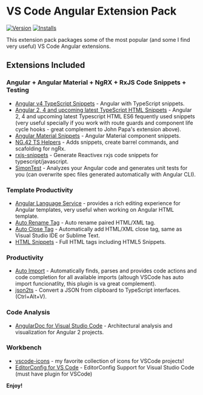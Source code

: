 # VS Code Angular Extension Pack

[![Version](http://vsmarketplacebadge.apphb.com/version/loiane.angular-extension-pack.svg)](https://marketplace.visualstudio.com/items?itemName=loiane.angular-extension-pack)
[![Installs](http://vsmarketplacebadge.apphb.com/installs/loiane.angular-extension-pack.svg)](https://marketplace.visualstudio.com/items?itemName=loiane.angular-extension-pack)

This extension pack packages some of the most popular (and some I find very useful) VS Code Angular extensions.

## Extensions Included

### Angular + Angular Material + NgRX + RxJS Code Snippets + Testing

* [Angular v4 TypeScript Snippets](https://marketplace.visualstudio.com/items?itemName=johnpapa.Angular2) - Angular with TypeScript snippets.
* [Angular 2, 4 and upcoming latest TypeScript HTML Snippets](https://marketplace.visualstudio.com/items?itemName=UVBrain.Angular2) - Angular 2, 4 and upcoming latest Typescript HTML ES6 fequently used snippets (very useful specially if you work with route guards and component life cycle hooks - great complement to John Papa's extension above).
* [Angular Material Snippets](https://marketplace.visualstudio.com/items?itemName=4tron.angular-material-snippets) - Angular Material component snippets.
* [NG.42 TS Helpers](https://marketplace.visualstudio.com/items?itemName=NG-42.ng-fortytwo-vscode-extension) - Adds snippets, create barrel commands, and scafolding for ngRx.
* [rxjs-snippets](https://marketplace.visualstudio.com/items?itemName=pkosta2006.rxjs-snippets) - Generate Reactivex rxjs code snippets for typescript/javascript.
* [SimonTest](https://marketplace.visualstudio.com/items?itemName=SimonTest.simontest) - Analyzes your Angular code and generates unit tests for you (can overwrite spec files generated automatically with Angular CLI).

### Template Productivity
* [Angular Language Service](https://marketplace.visualstudio.com/items?itemName=Angular.ng-template) - provides a rich editing experience for Angular templates, very useful when working on Angular HTML template.
* [Auto Rename Tag](https://marketplace.visualstudio.com/items?itemName=formulahendry.auto-rename-tag) - Auto rename paired HTML/XML tag.
* [Auto Close Tag](https://marketplace.visualstudio.com/items?itemName=formulahendry.auto-close-tag) - Automatically add HTML/XML close tag, same as Visual Studio IDE or Sublime Text.
* [HTML Snippets](https://marketplace.visualstudio.com/items?itemName=abusaidm.html-snippets) - Full HTML tags including HTML5 Snippets.

### Productivity

* [Auto Import](https://marketplace.visualstudio.com/items?itemName=steoates.autoimport) - Automatically finds, parses and provides code actions and code completion for all available imports (altough VSCode has auto import funcionatlity, this plugin is va great complement).
* [json2ts](https://marketplace.visualstudio.com/items?itemName=GregorBiswanger.json2ts) - Convert a JSON from clipboard to TypeScript interfaces. (Ctrl+Alt+V).

### Code Analysis

* [AngularDoc for Visual Studio Code](https://marketplace.visualstudio.com/items?itemName=AngularDoc.angulardoc-vscode) - Architectural analysis and visualization for Angular 2 projects.

### Workbench

* [vscode-icons](https://marketplace.visualstudio.com/items?itemName=robertohuertasm.vscode-icons) - my favorite collection of icons for VSCode projects!
* [EditorConfig for VS Code](https://marketplace.visualstudio.com/items?itemName=EditorConfig.EditorConfig) - EditorConfig Support for Visual Studio Code (must have plugin for VSCode)

**Enjoy!**
